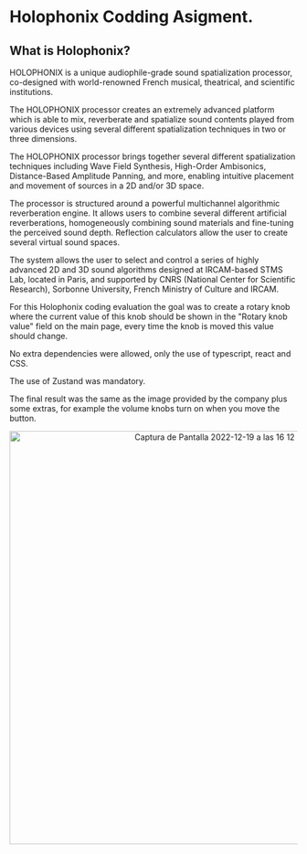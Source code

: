 # Holophonix Codding Asigment.

## What is Holophonix?

HOLOPHONIX is a unique audiophile-grade sound spatialization processor, co-designed with world-renowned French musical, theatrical, and scientific institutions.

The HOLOPHONIX processor creates an extremely advanced platform which is able to mix, reverberate and spatialize sound contents played from various devices using several different spatialization techniques in two or three dimensions.

The HOLOPHONIX processor brings together several different spatialization techniques including Wave Field Synthesis, High-Order Ambisonics, Distance-Based Amplitude Panning, and more, enabling intuitive placement and movement of sources in a 2D and/or 3D space.

The processor is structured around a powerful multichannel algorithmic reverberation engine. It allows users to combine several different artificial reverberations, homogeneously combining sound materials and fine-tuning the perceived sound depth. Reflection calculators allow the user to create several virtual sound spaces.

The system allows the user to select and control a series of highly advanced 2D and 3D sound algorithms designed at IRCAM-based STMS Lab, located in Paris, and supported by CNRS (National Center for Scientific Research), Sorbonne University, French Ministry of Culture and IRCAM.

For this Holophonix coding evaluation the goal was to create a rotary knob where the current value of this knob should be shown in the "Rotary knob value" field on the main page, every time the knob is moved this value should change.

No extra dependencies were allowed, only the use of typescript, react and CSS.

The use of Zustand was mandatory.

The final result was the same as the image provided by the company plus some extras, for example the volume knobs turn on when you move the button.

<p align="center">
<img width="723" alt="Captura de Pantalla 2022-12-19 a las 16 12 58" src="https://user-images.githubusercontent.com/93431645/208459593-61da369e-b96a-4dbe-9e7a-83bd3c970fa4.png">
</p>
